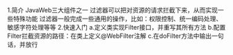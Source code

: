 1.简介
    JavaWeb三大组件之一
    过滤器可以把对资源的请求拦截下来，从而实现一些特殊功能
    过滤器一般完成一些通用的操作，比如：权限控制、统一编码处理、敏感字符处理等等
2.快速入门
    a.定义类实现Filter接口，并重写其所有方法
    b.配置Filter拦截资源的路径：在类上定义@WebFilter注解
    c.在doFilter方法中输出一句话，并放行